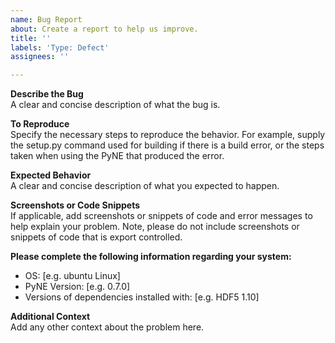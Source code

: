 ```yaml
---
name: Bug Report
about: Create a report to help us improve.
title: ''
labels: 'Type: Defect'
assignees: ''

---
```


**Describe the Bug**<br/>
A clear and concise description of what the bug is.

**To Reproduce**<br/>
Specify the necessary steps to reproduce the behavior. For example,
supply the setup.py command used for building if there is a build error,
or the steps taken when using the PyNE that produced the error.

**Expected Behavior**<br/>
A clear and concise description of what you expected to happen.

**Screenshots or Code Snippets**<br/>
If applicable, add screenshots or snippets of code and error messages to help explain your problem.
Note, please do not include screenshots or snippets of code that is export controlled.

**Please complete the following information regarding your system:**<br/>
 - OS: [e.g. ubuntu Linux]
 - PyNE Version: [e.g. 0.7.0]
 - Versions of dependencies installed with: [e.g. HDF5 1.10]

**Additional Context**<br/>
Add any other context about the problem here.